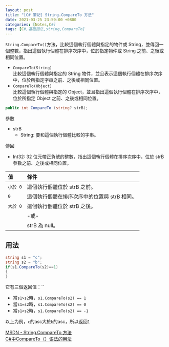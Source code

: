 ```yaml
---
layout: post
title: "[C# 筆記] String.CompareTo 方法"
date: 2021-03-25 23:59:00 +0800
categories: [Notes,C#]
tags: [C#,基礎語法,string,CompareTo]
---
```



`String.CompareTo()`方法，比較這個執行個體與指定的物件或 String，並傳回一個整數，指出這個執行個體在排序次序中，位於指定物件或 String 之前、之後或相同位置。


- `CompareTo(String)`	
比較這個執行個體與指定的 String 物件，並且表示這個執行個體在排序次序中，位於所指定字串之前、之後或相同位置。
- `CompareTo(Object)`	
比較這個執行個體與指定的 Object，並且指出這個執行個體在排序次序中，位於所指定 Object 之前、之後或相同位置。

```c#
public int CompareTo (string? strB);
```
參數
- strB
    - String: 要和這個執行個體比較的字串。      

傳回
- Int32: 32 位元帶正負號的整數，指出這個執行個體在排序次序中，位於 strB 參數之前、之後或相同位置。


| 值 | 條件            | 
|:----------|:-----------------|
| `小於 0`|這個執行個體位於 strB 之前。|
| `0`   |這個執行個體在排序次序中的位置與 strB 相同。|
| `大於 0`|這個執行個體位於 strB 之後。
|| -或-|
||strB 為 null。|


## 用法

```c#
string s1 = "c";
string s2 = "b";
if(s1.CompareTo(s2)==1)
{
}
```

它有三個返回值：``
- 當`s1>s2`時，`s1.CompareTo(s2) == 1`
- 當`s1=s2`時，`s1.CompareTo(s2) == 0`
- 當`s1<s2`時，`s1.CompareTo(s2) == -1`

以上为例，`c`的asc大於`b`的asc，所以返回`1`


[MSDN - String.CompareTo 方法](https://learn.microsoft.com/zh-tw/dotnet/api/system.string.compareto?view=net-8.0)       
[C#中CompareTo（）语法的用法](https://blog.csdn.net/weixin_42006872/article/details/88541160)